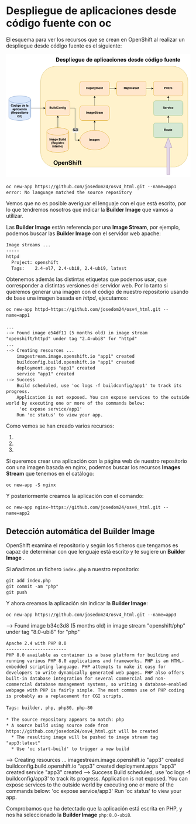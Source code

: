 # Despliegue de aplicaciones desde código fuente con oc

El esquema para ver los recursos que se crean en OpenShift al realizar un despliegue desde código fuente es el siguiente:

![código](img/codigo.png)



    oc new-app https://github.com/josedom24/osv4_html.git --name=app1
    error: No language matched the source repository

Vemos que no es posible averiguar el lenguaje con el que está escrito, por lo que tendremos nosotros que indicar la **Builder Image** que vamos a utilizar. 

Las **Builder Image** están referencia por una **Image Stream**, por ejemplo, podemos buscar las **Builder Image** con el servidor web apache:

    Image streams ...
    -----
    httpd
      Project: openshift
      Tags:    2.4-el7, 2.4-ubi8, 2.4-ubi9, latest

Obtenemos además las distintas etiquetas que podemos usar, que corresponder a distintas versiones del servidor web. Por lo tanto si queremos generar una imagen con el código de nuestro repositorio usando de base una imagen basada en *httpd*, ejecutamos:

    oc new-app httpd~https://github.com/josedom24/osv4_html.git --name=app1
    
    ...
    --> Found image e54df11 (5 months old) in image stream "openshift/httpd" under tag "2.4-ubi8" for "httpd"
    ...
    --> Creating resources ...
        imagestream.image.openshift.io "app1" created
        buildconfig.build.openshift.io "app1" created
        deployment.apps "app1" created
        service "app1" created
    --> Success
        Build scheduled, use 'oc logs -f buildconfig/app1' to track its progress.
        Application is not exposed. You can expose services to the outside world by executing one or more of the commands below:
         'oc expose service/app1' 
        Run 'oc status' to view your app.
    
Como vemos se han creado varios recursos:

1.
2.
3.


Si queremos crear una aplicación con la página web de nuestro repositorio con una imagen basada en nginx, podemos buscar los recursos **Images Stream** que tenemos en el catálogo:

    oc new-app -S nginx

Y posteriormente creamos la aplicación con el comando:

    oc new-app nginx~https://github.com/josedom24/osv4_html.git --name=app2

## Detección automática del Builder Image

OpenShift examina el repositorio y según los ficheros que tengamos es capaz de determinar con que lenguaje está escrito y te sugiere un **Builder Image** .

Si añadimos un fichero `index.php` a nuestro repositorio:

    git add index.php 
    git commit -am "php"
    git push

Y ahora creamos la aplicación sin indicar la **Builder Image**:

    oc new-app https://github.com/josedom24/osv4_html.git --name=app3
--> Found image b34c3d8 (5 months old) in image stream "openshift/php" under tag "8.0-ubi8" for "php"

    Apache 2.4 with PHP 8.0 
    ----------------------- 
    PHP 8.0 available as container is a base platform for building and running various PHP 8.0 applications and frameworks. PHP is an HTML-embedded scripting language. PHP attempts to make it easy for developers to write dynamically generated web pages. PHP also offers built-in database integration for several commercial and non-commercial database management systems, so writing a database-enabled webpage with PHP is fairly simple. The most common use of PHP coding is probably as a replacement for CGI scripts.

    Tags: builder, php, php80, php-80

    * The source repository appears to match: php
    * A source build using source code from https://github.com/josedom24/osv4_html.git will be created
      * The resulting image will be pushed to image stream tag "app3:latest"
      * Use 'oc start-build' to trigger a new build

--> Creating resources ...
    imagestream.image.openshift.io "app3" created
    buildconfig.build.openshift.io "app3" created
    deployment.apps "app3" created
    service "app3" created
--> Success
    Build scheduled, use 'oc logs -f buildconfig/app3' to track its progress.
    Application is not exposed. You can expose services to the outside world by executing one or more of the commands below:
     'oc expose service/app3' 
    Run 'oc status' to view your app.

Comprobamos que ha detectado que la aplicación está escrita en PHP, y nos ha seleccionado la **Builder Image** `php:8.0-ubi8`.

